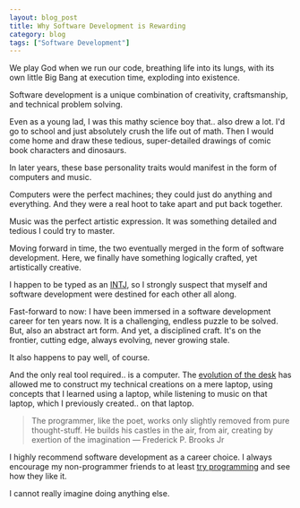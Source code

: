 ```yaml
---
layout: blog_post
title: Why Software Development is Rewarding
category: blog
tags: ["Software Development"]
---
```


We play God when we run our code, breathing life into its lungs, with its own little Big Bang at execution time, exploding into existence.

Software development is a unique combination of creativity, craftsmanship, and technical problem solving.

Even as a young lad, I was this mathy science boy that.. also drew a lot. I'd go to school and just absolutely crush the life out of math. Then I would come home and draw these tedious, super-detailed drawings of comic book characters and dinosaurs.

In later years, these base personality traits would manifest in the form of computers and music.

Computers were the perfect machines; they could just do anything and everything. And they were a real hoot to take apart and put back together.

Music was the perfect artistic expression. It was something detailed and tedious I could try to master.

Moving forward in time, the two eventually merged in the form of software development. Here, we finally have something logically crafted, yet artistically creative.

I happen to be typed as an [INTJ](http://www.personalitypage.com/high-level.html), so I strongly suspect that myself and software development were destined for each other all along.

Fast-forward to now: I have been immersed in a software development career for ten years now. It is a challenging, endless puzzle to be solved. But, also an abstract art form. And yet, a disciplined craft. It's on the frontier, cutting edge, always evolving, never growing stale.

It also happens to pay well, of course.

And the only real tool required.. is a computer. The [evolution of the desk](http://bestreviews.com/electronics#evolution-of-the-desk) has allowed me to construct my technical creations on a mere laptop, using concepts that I learned using a laptop, while listening to music on that laptop, which I previously created.. on that laptop.

> The programmer, like the poet, works only slightly removed from pure thought-stuff. He builds his castles in the air, from air, creating by exertion of the imagination <span>― Frederick P. Brooks Jr</span>

I highly recommend software development as a career choice. I always encourage my non-programmer friends to at least [try programming](http://tryruby.org/levels/1/challenges/0) and see how they like it.

I cannot really imagine doing anything else.
